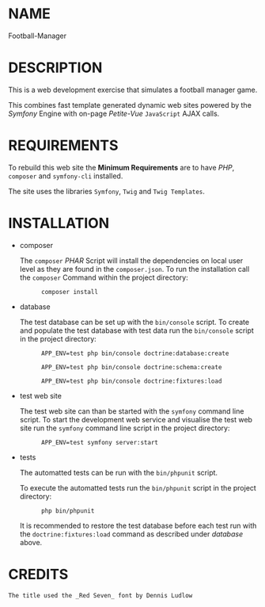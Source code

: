 # NAME

Football-Manager

# DESCRIPTION

This is a web development exercise that simulates a football manager game.

This combines fast template generated dynamic web sites powered by the _Symfony_ Engine with on-page
_Petite-Vue_ `JavaScript`  AJAX calls.

# REQUIREMENTS

To rebuild this web site the **Minimum Requirements** are to have _PHP_, `composer` and `symfony-cli` installed.

The site uses the libraries `Symfony`, `Twig` and `Twig Templates`.

# INSTALLATION

- composer

    The `composer` _PHAR_ Script will install the dependencies on local user level as they are found in the `composer.json`.
    To run the installation call the `composer` Command within the project directory:

            composer install

- database

	The test database can be set up with the `bin/console` script.
	To create and populate the test database with test data run the `bin/console` script in the project directory:

			APP_ENV=test php bin/console doctrine:database:create

			APP_ENV=test php bin/console doctrine:schema:create

			APP_ENV=test php bin/console doctrine:fixtures:load

- test web site

	The test web site can than be started with the `symfony` command line script.
	To start the development web service and visualise the test web site run the `symfony` command line script in
	the project directory:

			APP_ENV=test symfony server:start

- tests

	The automatted tests can be run with the `bin/phpunit` script.


	To execute the automatted tests run the `bin/phpunit` script in the project directory:

			php bin/phpunit

	It is recommended to restore the test database before each test run with the `doctrine:fixtures:load` command as
	described under _database_ above.

# CREDITS

	The title used the _Red Seven_ font by Dennis Ludlow

